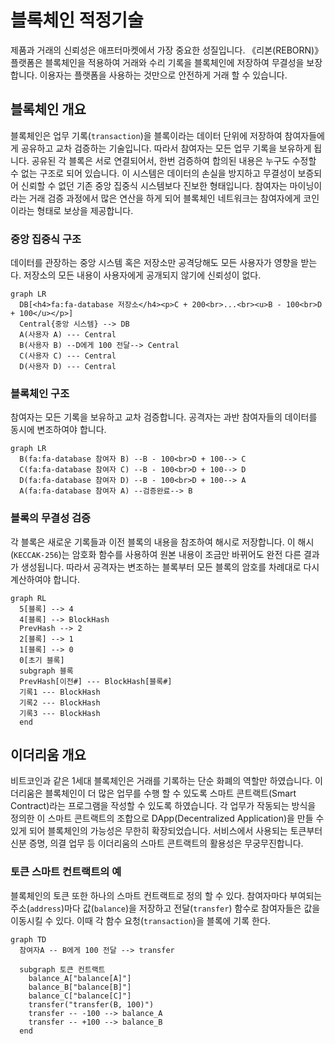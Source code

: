 # 블록체인 적정기술

제품과 거래의 신뢰성은 애프터마켓에서 가장 중요한 성질입니다. 《리본(REBORN)》 플랫폼은 블록체인을 적용하여 거래와 수리 기록을 블록체인에 저장하여 무결성을 보장합니다. 이용자는 플랫폼을 사용하는 것만으로 안전하게 거래 할 수 있습니다.

## 블록체인 개요

블록체인은 업무 기록(`transaction`)을 블록이라는 데이터 단위에 저장하여 참여자들에게 공유하고 교차 검증하는 기술입니다. 따라서 참여자는 모든 업무 기록을 보유하게 됩니다. 공유된 각 블록은 서로 연결되어서, 한번 검증하여 합의된 내용은 누구도 수정할 수 없는 구조로 되어 있습니다. 이 시스템은 데이터의 손실을 방지하고 무결성이 보증되어 신뢰할 수 없던 기존 중앙 집중식 시스템보다 진보한 형태입니다. 참여자는 마이닝이라는 거래 검증 과정에서 많은 연산을 하게 되어 블록체인 네트워크는 참여자에게 코인이라는 형태로 보상을 제공합니다.

### 중앙 집중식 구조

데이터를 관장하는 중앙 시스템 혹은 저장소만 공격당해도 모든 사용자가 영향을 받는다. 저장소의 모든 내용이 사용자에게 공개되지 않기에 신뢰성이 없다.

```mermaid
graph LR
  DB[<h4>fa:fa-database 저장소</h4><p>C + 200<br>...<br><u>B - 100<br>D + 100</u></p>]
  Central{중앙 시스템} --> DB
  A(사용자 A) --- Central
  B(사용자 B) --D에게 100 전달--> Central
  C(사용자 C) --- Central
  D(사용자 D) --- Central
```

### 블록체인 구조

참여자는 모든 기록을 보유하고 교차 검증합니다. 공격자는 과반 참여자들의 데이터를 동시에 변조하여야 합니다.

```mermaid
graph LR
  B(fa:fa-database 참여자 B) --B - 100<br>D + 100--> C
  C(fa:fa-database 참여자 C) --B - 100<br>D + 100--> D
  D(fa:fa-database 참여자 D) --B - 100<br>D + 100--> A
  A(fa:fa-database 참여자 A) --검증완료--> B
```

### 블록의 무결성 검증

각 블록은 새로운 기록들과 이전 블록의 내용을 참조하여 해시로 저장합니다. 이 해시(`KECCAK-256`)는 암호화 함수를 사용하여 원본 내용이 조금만 바뀌어도 완전 다른 결과가 생성됩니다. 따라서 공격자는 변조하는 블록부터 모든 블록의 암호를 차례대로 다시 계산하여야 합니다.

```mermaid
graph RL
  5[블록] --> 4
  4[블록] --> BlockHash
  PrevHash --> 2
  2[블록] --> 1
  1[블록] --> 0
  0[초기 블록]
  subgraph 블록
  PrevHash[이전#] --- BlockHash[블록#]
  기록1 --- BlockHash
  기록2 --- BlockHash
  기록3 --- BlockHash
  end
```

## 이더리움 개요

비트코인과 같은 1세대 블록체인은 거래를 기록하는 단순 화폐의 역할만 하였습니다. 이더리움은 블록체인이 더 많은 업무를 수행 할 수 있도록 스마트 콘트랙트(Smart Contract)라는 프로그램을 작성할 수 있도록 하였습니다. 각 업무가 작동되는 방식을 정의한 이 스마트 콘트랙트의 조합으로 DApp(Decentralized Application)을 만들 수 있게 되어 블록체인의 가능성은 무한히 확장되었습니다. 서비스에서 사용되는 토큰부터 신분 증명, 의결 업무 등 이더리움의 스마트 콘트랙트의 활용성은 무궁무진합니다.

### 토큰 스마트 컨트랙트의 예

블록체인의 토큰 또한 하나의 스마트 컨트랙트로 정의 할 수 있다. 참여자마다 부여되는 주소(`address`)마다 값(`balance`)을 저장하고 전달(`transfer`) 함수로 참여자들은 값을 이동시킬 수 있다. 이때 각 함수 요청(`transaction`)을 블록에 기록 한다.

```mermaid
graph TD
  참여자A -- B에게 100 전달 --> transfer

  subgraph 토큰 컨트랙트
    balance_A["balance[A]"]
    balance_B["balance[B]"]
    balance_C["balance[C]"]
    transfer("transfer(B, 100)")
    transfer -- -100 --> balance_A
    transfer -- +100 --> balance_B
  end
```